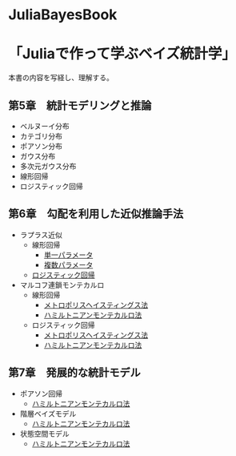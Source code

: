 # JuliaBayesBook

# 「Juliaで作って学ぶベイズ統計学」
本書の内容を写経し、理解する。

## 第5章　統計モデリングと推論
- ベルヌーイ分布
- カテゴリ分布
- ポアソン分布
- ガウス分布
- 多次元ガウス分布
- 線形回帰
- ロジスティック回帰

## 第6章　勾配を利用した近似推論手法
- ラプラス近似
  - 線形回帰
    - [単一パラメータ](https://github.com/akiabe/JuliaBayesBook/blob/main/src/lr_param_LA.ipynb)
    - [複数パラメータ](https://github.com/akiabe/JuliaBayesBook/blob/main/src/lr_params_LA.ipynb)
  - [ロジスティック回帰](https://github.com/akiabe/JuliaBayesBook/blob/main/src/logistics-regression_laplace.ipynb)
　
- マルコフ連鎖モンテカルロ
  - 線形回帰
    - [メトロポリスヘイスティングス法](https://github.com/akiabe/JuliaBayesBook/blob/main/src/linear-regression_GMH.ipynb)
    - [ハミルトニアンモンテカルロ法](https://github.com/akiabe/JuliaBayesBook/blob/main/src/linear-regression_HMC.ipynb)
  - ロジスティック回帰
    - [メトロポリスヘイスティングス法](https://github.com/akiabe/JuliaBayesBook/blob/main/src/logistic-regression_GMH.ipynb)
    - [ハミルトニアンモンテカルロ法](https://github.com/akiabe/JuliaBayesBook/blob/main/src/logistic-regression_HMC.ipynb)

## 第7章　発展的な統計モデル
- ポアソン回帰
  - [ハミルトニアンモンテカルロ法](https://github.com/akiabe/JuliaBayesBook/blob/main/src/poisson-regression_HMC.ipynb)
- 階層ベイズモデル
  - [ハミルトニアンモンテカルロ法](https://github.com/akiabe/JuliaBayesBook/blob/main/src/hierarchical-bm_HMC.ipynb)
- 状態空間モデル
  - [ハミルトニアンモンテカルロ法](https://github.com/akiabe/JuliaBayesBook/blob/main/src/state-space-model_HMC.ipynb)
